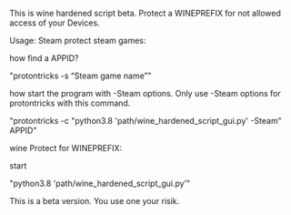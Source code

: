 This is wine hardened script beta.
Protect a WINEPREFIX for not allowed access of your Devices.

Usage:
Steam protect steam games:

how find a APPID?

"protontricks  -s “Steam game name”"

how start the program with  -Steam options.
Only use -Steam options for protontricks with this command. 

"protontricks  -c "python3.8 'path/wine_hardened_script_gui.py' -Steam" APPID"


wine Protect for WINEPREFIX:

start

"python3.8 'path/wine_hardened_script_gui.py’"


This is a beta version.
You use one your risik.
